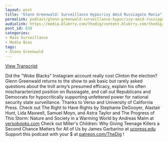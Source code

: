 ```yaml
---
layout: post
title: "Glenn Greenwald: Surveillance Hypocrisy Amid Russiagate Mania"
permalink: podcast/glenn-greenwald-surveillance-hypocrisy-amid-russiagate-mania/
audiolink: https://media.blubrry.com/thedig/content.blubrry.com/thedig/The_Dig_-_EP_90_-_Greenwald.mp3
post_id: 610
categories: 
- Mass Surveillance
- Media Bias
tags: 
- Glenn Greenwald
---
```


[View Transcript](https://www.jacobinmag.com/2018/04/russiagate-surveillance-politics-russian-trolls-greenwald)


Did the "Woke Blacks" Instagram account really cost Clinton the election? Glenn Greenwald returns to the show to ask basic but rarely asked questions about the troll army’s presumed efficacy, explain his often mischaracterized position on Russiagate, and call out Republicans and Democrats for hypocritically supporting unfettered power for national security state surveillance. Thanks to Verso and University of California Press. Check out The Right to Have Rights by Stephanie DeGooyer, Alastair Hunt, Lida Maxwell, Samuel Moyn, and Astra Taylor and The Progress of This Storm: Nature and Society in a Warming World by Andreas Malm at [versobooks.com](versobooks.com) Check out Miller's Children: Why Giving Teenage Killers a Second Chance Matters for All of Us by James Garbarino at [ucpress.edu](ucpress.edu) Support this podcast with your $ at [patreon.com/TheDig](http://www.patreon.com/TheDig) !


 